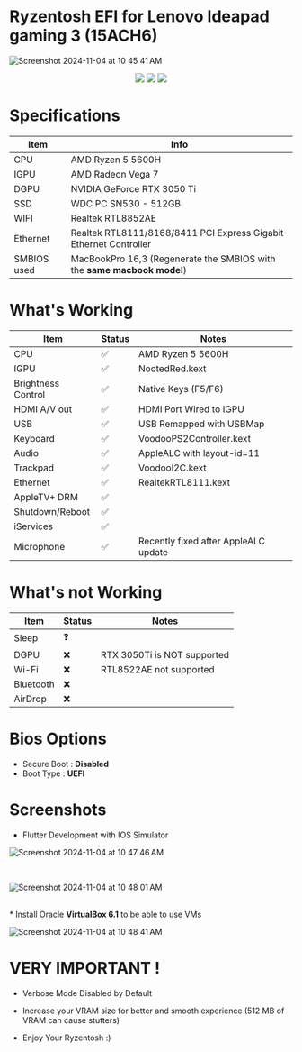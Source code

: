 # Ryzentosh EFI for Lenovo Ideapad gaming 3 (15ACH6)
![Screenshot 2024-11-04 at 10 45 41 AM](https://github.com/user-attachments/assets/fc4650e1-cd23-4370-b0b3-c243daa4199d)

<div id="badges" align="center">
  <img src="https://img.shields.io/badge/OC-1.0.2-blue">
  <img src="https://img.shields.io/badge/macOS-Ventura_13.7-orange">
  <img src="https://img.shields.io/badge/macOS-Sonoma_14.7.1-green">
</div>

# Specifications

| Item  | Info  |
| ------------ | ------------ |
| CPU  |  AMD Ryzen 5 5600H |
| IGPU  |  AMD Radeon Vega 7 |
| DGPU | NVIDIA GeForce RTX 3050 Ti  |
| SSD | WDC PC SN530 - 512GB  |
| WIFI | Realtek RTL8852AE  |
| Ethernet  | Realtek RTL8111/8168/8411 PCI Express Gigabit Ethernet Controller  |
| SMBIOS used  | MacBookPro 16,3 (Regenerate the SMBIOS with the **same macbook model**)  |

# What's Working

| Item | Status | Notes |
| --- | --- | --- |
| CPU | ✅ | AMD Ryzen 5 5600H |
| IGPU | ✅ | NootedRed.kext |
| Brightness Control | ✅ | Native Keys (F5/F6) |
| HDMI A/V out | ✅ | HDMI Port Wired to IGPU |
| USB | ✅ | USB Remapped with USBMap |
| Keyboard | ✅ | VoodooPS2Controller.kext |
| Audio | ✅ | AppleALC with layout-id=11 |
| Trackpad | ✅ | VoodooI2C.kext |
| Ethernet | ✅ | RealtekRTL8111.kext |
| AppleTV+ DRM | ✅ |  |
| Shutdown/Reboot | ✅ |   |
| iServices | ✅ |  |
| Microphone | ✅ | Recently fixed after AppleALC update |

# What's not Working

| Item | Status | Notes |
| --- | --- | --- |
| Sleep | ❓ |  |
| DGPU | ❌ | RTX 3050Ti is NOT supported |
| Wi-Fi | ❌ | RTL8522AE not supported |
| Bluetooth | ❌ |  |
| AirDrop | ❌ |  |

# Bios Options

*   Secure Boot : **Disabled**
*   Boot Type : **UEFI**

# Screenshots
*  Flutter Development with IOS Simulator

![Screenshot 2024-11-04 at 10 47 46 AM](https://github.com/user-attachments/assets/34cb5e51-a67d-4775-9153-356339491347)

<br>

![Screenshot 2024-11-04 at 10 48 01 AM](https://github.com/user-attachments/assets/c2bb0256-249f-4bbd-be2e-187d13993842)

<br>
*  Install Oracle <b>VirtualBox 6.1</b> to be able to use VMs

![Screenshot 2024-11-04 at 10 48 41 AM](https://github.com/user-attachments/assets/0b13e2b9-de1b-4e90-90f7-bb231c9b8f9b)

# VERY IMPORTANT !

*   Verbose Mode Disabled by Default

*   Increase your VRAM size for better and smooth experience (512 MB of VRAM can cause stutters)

*   Enjoy Your Ryzentosh :)
